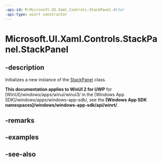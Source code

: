 ```yaml
---
-api-id: M:Microsoft.UI.Xaml.Controls.StackPanel.#ctor
-api-type: winrt constructor
---
```


<!-- Method syntax
public StackPanel()
-->

# Microsoft.UI.Xaml.Controls.StackPanel.StackPanel

## -description
Initializes a new instance of the [StackPanel](stackpanel.md) class.

**This documentation applies to WinUI 2 for UWP** for [WinUI]/windows/apps/winui/winui3/ in the [Windows App SDK]/windows/apps/windows-app-sdk/, see the **[Windows App SDK namespaces]/windows/windows-app-sdk/api/winrt/**.

## -remarks

## -examples

## -see-also
